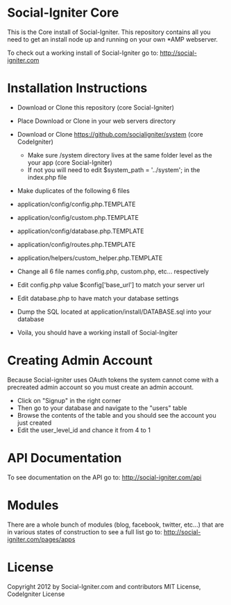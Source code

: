 Social-Igniter Core
===================

This is the Core install of Social-Igniter. This repository contains all you need to get an install node up and running on your own *AMP webserver.

To check out a working install of Social-Igniter go to: http://social-igniter.com

Installation Instructions
=========================

* Download or Clone this repository (core Social-Igniter)
* Place Download or Clone in your web servers directory 

* Download or Clone https://github.com/socialigniter/system (core CodeIgniter)
	* Make sure /system directory lives at the same folder level as the your app (core Social-Igniter)
	* If not you will need to edit $system_path = '../system'; in the index.php file

* Make duplicates of the following 6 files
* application/config/config.php.TEMPLATE
* application/config/custom.php.TEMPLATE
* application/config/database.php.TEMPLATE
* application/config/routes.php.TEMPLATE
* application/helpers/custom_helper.php.TEMPLATE
* Change all 6 file names config.php, custom.php, etc... respectively
* Edit config.php value $config['base_url'] to match your server url
* Edit database.php to have match your database settings
* Dump the SQL located at application/install/DATABASE.sql into your database
* Voila, you should have a working install of Social-Ingiter

Creating Admin Account
===============

Because Social-igniter uses OAuth tokens the system cannot come with a precreated admin account so you must create an admin account. 

* Click on "Signup" in the right corner
* Then go to your database and navigate to the "users" table
* Browse the contents of the table and you should see the account you just created
* Edit the user_level_id and chance it from 4 to 1

API Documentation
================

To see documentation on the API go to: http://social-igniter.com/api

Modules
=======

There are a whole bunch of modules (blog, facebook, twitter, etc...) that are in various states of construction to see a full list go to: http://social-igniter.com/pages/apps

License
=======

Copyright 2012 by Social-Igniter.com and contributors
MIT License, CodeIgniter License